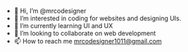 - 👋 Hi, I’m @mrcodesigner
- 👀 I’m interested in coding for websites and designing UIs.
- 🌱 I’m currently learning UI and UX
- 💞️ I’m looking to collaborate on web development
- 📫 How to reach me mrcodesigner1011@gmail.com

<!---
mrcodesigner/mrcodesigner is a ✨ special ✨ repository because its `README.md` (this file) appears on your GitHub profile.
You can click the Preview link to take a look at your changes.
--->
